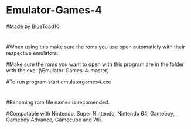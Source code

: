# Emulator-Games-4
#Made by BlueToad10
#
#When using this make sure the roms you use open automaticly with their respective emulators.

#Make sure the roms you want to open with this program are in the folder with the exe. (\Emulator-Games-4-master)

#To run program start emulatorgames4.exe
#
#Renaming rom file names is recomended.

#Compatable with Nintendo, Super Nintendo, Nintendo 64, Gameboy, Gameboy Advance, Gamecube and Wii.
